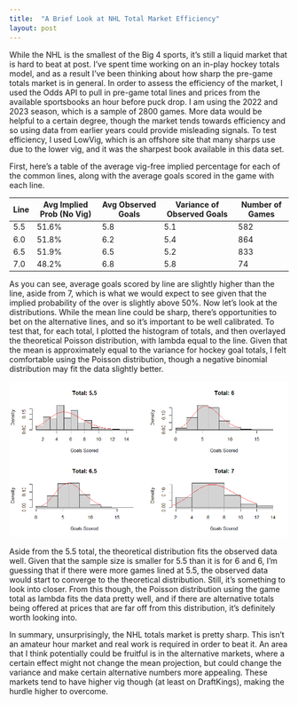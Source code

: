 ```yaml
---
title:  "A Brief Look at NHL Total Market Efficiency"
layout: post
---
```

While the NHL is the smallest of the Big 4 sports, it’s still a liquid market that is hard to beat at post. I’ve spent time working on an in-play hockey totals model, and as a result I’ve been thinking about how sharp the pre-game totals market is in general.
In order to assess the efficiency of the market, I used the Odds API to pull in pre-game total lines and prices from the available sportsbooks an hour before puck drop. I am using the 2022 and 2023 season, which is a sample of 2800 games. More data would be helpful to a certain degree, though the market tends towards efficiency and so using data from earlier years could provide misleading signals. To test efficiency, I used LowVig, which is an offshore site that many sharps use due to the lower vig, and it was the sharpest book available in this data set. 

First, here’s a table of the average vig-free implied percentage for each of the common lines, along with the average goals scored in the game with each line. 

| Line | Avg Implied Prob (No Vig) | Avg Observed Goals | Variance of Observed Goals | Number of Games |
|------|---------------------------|-------------------|--------------------------|----------------|
| 5.5 | 51.6% | 5.8 | 5.1 | 582 |
| 6.0 | 51.8% | 6.2 | 5.4 | 864 |
| 6.5 | 51.9% | 6.5 | 5.2 | 833 |
| 7.0 | 48.2% | 6.8 | 5.8 | 74 |

As you can see, average goals scored by line are slightly higher than the line, aside from 7, which is what we would expect to see given that the implied probability of the over is slightly above 50%. 
Now let’s look at the distributions. While the mean line could be sharp, there’s opportunities to bet on the alternative lines, and so it’s important to be well calibrated. To test that, for each total, I plotted the histogram of totals, and then overlayed the theoretical Poisson distribution, with lambda equal to the line. Given that the mean is approximately equal to the variance for hockey goal totals, I felt comfortable using the Poisson distribution, though a negative binomial distribution may fit the data slightly better. 

![Observed Totals by Market Total Line](/assets/photos/hockey_total_mkt.png)

Aside from the 5.5 total, the theoretical distribution fits the observed data well. Given that the sample size is smaller for 5.5 than it is for 6 and 6, I’m guessing that if there were more games lined at 5.5, the observed data would start to converge to the theoretical distribution. Still, it’s something to look into closer. From this though, the Poisson distribution using the game total as lambda fits the data pretty well, and if there are alternative totals being offered at prices that are far off from this distribution, it’s definitely worth looking into. 

In summary, unsurprisingly, the NHL totals market is pretty sharp. This isn’t an amateur hour market and real work is required in order to beat it. An area that I think potentially could be fruitful is in the alternative markets, where a certain effect might not change the mean projection, but could change the variance and make certain alternative numbers more appealing. These markets tend to have higher vig though (at least on DraftKings), making the hurdle higher to overcome. 

